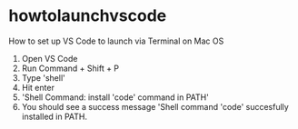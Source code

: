 # howtolaunchvscode
How to set up VS Code to launch via Terminal on Mac OS
1. Open VS Code
2. Run Command + Shift + P
3. Type 'shell'
4. Hit enter
5. 'Shell Command: install 'code' command in PATH'
6. You should see a success message 'Shell command 'code' succesfully installed in PATH.
